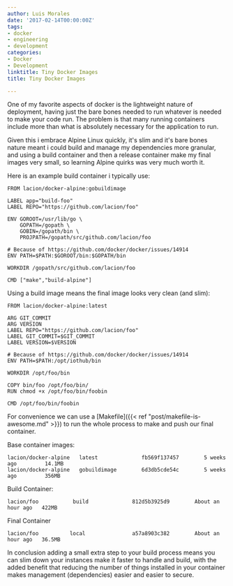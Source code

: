```yaml
---
author: Luis Morales
date: '2017-02-14T00:00:00Z'
tags:
- docker
- engineering
- development
categories:
- Docker
- Development
linktitle: Tiny Docker Images
title: Tiny Docker Images

---
```

One of my favorite aspects of docker is the lightweight nature of deployment, having just the bare bones needed to run whatever is needed to make your code run. The problem is that many running containers include more than what is absolutely necessary for the application to run.

Given this i embrace Alpine Linux quickly, it's slim and it's bare bones nature meant i could build and manage my dependencies more granular, and using a build container and then a release container make my final images very small, so learning Alpine quirks was very much worth it.

Here is an example build container i typically use:

```
FROM lacion/docker-alpine:gobuildimage

LABEL app="build-foo"
LABEL REPO="https://github.com/lacion/foo"

ENV GOROOT=/usr/lib/go \
    GOPATH=/gopath \
    GOBIN=/gopath/bin \
    PROJPATH=/gopath/src/github.com/lacion/foo

# Because of https://github.com/docker/docker/issues/14914
ENV PATH=$PATH:$GOROOT/bin:$GOPATH/bin

WORKDIR /gopath/src/github.com/lacion/foo

CMD ["make","build-alpine"]
```

Using a build image means the final image looks very clean (and slim):

```
FROM lacion/docker-alpine:latest

ARG GIT_COMMIT
ARG VERSION
LABEL REPO="https://github.com/lacion/foo"
LABEL GIT_COMMIT=$GIT_COMMIT
LABEL VERSION=$VERSION

# Because of https://github.com/docker/docker/issues/14914
ENV PATH=$PATH:/opt/iothub/bin

WORKDIR /opt/foo/bin

COPY bin/foo /opt/foo/bin/
RUN chmod +x /opt/foo/bin/foobin

CMD /opt/foo/bin/foobin
```

For convenience we can use a [Makefile]({{< ref "post/makefile-is-awesome.md" >}}) to run the whole process to make and push our final container.

Base container images:
```
lacion/docker-alpine   latest              fb569f137457        5 weeks ago         14.1MB
lacion/docker-alpine   gobuildimage        6d3db5cde54c        5 weeks ago         356MB
```
Build Container:
```
lacion/foo           build              812d5b3925d9        About an hour ago   422MB
```

Final Container
```
lacion/foo          local               a57a8903c382        About an hour ago   36.5MB
```

In conclusion adding a small extra step to your build process means you can slim down your instances make it faster to handle and build, with the added benefit that reducing the number of things installed in your container makes management (dependencies) easier and easier to secure.